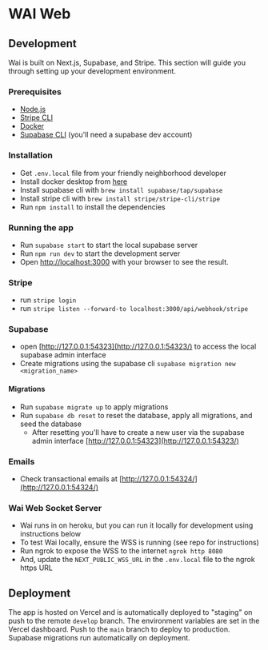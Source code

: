 # WAI Web

## Development

Wai is built on Next.js, Supabase, and Stripe. This section will guide you through setting up your development environment.

### Prerequisites

- [Node.js](https://nodejs.org/en/)
- [Stripe CLI](https://stripe.com/docs/stripe-cli)
- [Docker](https://www.docker.com/products/docker-desktop)
- [Supabase CLI](https://supabase.io/docs/guides/cli) (you'll need a supabase dev account)

### Installation

- Get `.env.local` file from your friendly neighborhood developer
- Install docker desktop from [here](https://www.docker.com/products/docker-desktop)
- Install supabase cli with `brew install supabase/tap/supabase`
- Install stripe cli with `brew install stripe/stripe-cli/stripe`
- Run `npm install` to install the dependencies

### Running the app

- Run `supabase start` to start the local supabase server
- Run `npm run dev` to start the development server
- Open [http://localhost:3000](http://localhost:3000) with your browser to see the result.

### Stripe

- run `stripe login`
- run `stripe listen --forward-to localhost:3000/api/webhook/stripe`

### Supabase

- open [http://127.0.0.1:54323](http://127.0.0.1:54323/) to access the local supabase admin interface
- Create migrations using the supabase cli `supabase migration new <migration_name>`

#### Migrations

- Run `supabase migrate up` to apply migrations
- Run `supabase db reset` to reset the database, apply all migrations, and seed the database
  - After resetting you'll have to create a new user via the supabase admin interface [http://127.0.0.1:54323](http://127.0.0.1:54323/)

### Emails

- Check transactional emails at [http://127.0.0.1:54324/](http://127.0.0.1:54324/)

### Wai Web Socket Server

- Wai runs in on heroku, but you can run it locally for development using instructions below
- To test Wai locally, ensure the WSS is running (see repo for instructions)
- Run ngrok to expose the WSS to the internet `ngrok http 8080`
- And, update the `NEXT_PUBLIC_WSS_URL` in the `.env.local` file to the ngrok https URL

## Deployment

The app is hosted on Vercel and is automatically deployed to "staging" on push to the remote `develop` branch. The environment variables are set in the Vercel dashboard. Push to the `main` branch to deploy to production. Supabase migrations run automatically on deployment.
